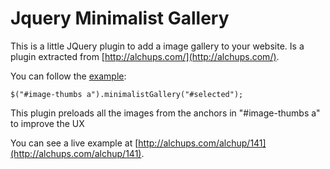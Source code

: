 # Jquery Minimalist Gallery

This is a little JQuery plugin to add a image gallery to your website. Is a plugin extracted from [http://alchups.com/](http://alchups.com/).

You can follow the [example](/example.html):

    $("#image-thumbs a").minimalistGallery("#selected");



This plugin preloads all the images from the anchors in "#image-thumbs a" to improve the UX

You can see a live example at [http://alchups.com/alchup/141](http://alchups.com/alchup/141).

